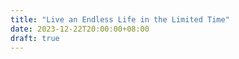 ```yaml
---
title: "Live an Endless Life in the Limited Time"
date: 2023-12-22T20:00:00+08:00
draft: true
---
```


